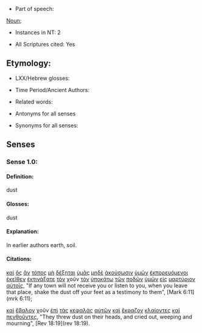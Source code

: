 * Part of speech: 

[Noun](http://ugg.readthedocs.io/en/latest/noun.html); 

* Instances in NT: 2

* All Scriptures cited: Yes

## Etymology: 

* LXX/Hebrew glosses: 

* Time Period/Ancient Authors: 

* Related words: 

* Antonyms for all senses

* Synonyms for all senses: 

## Senses 

### Sense 1.0: 

#### Definition: 

dust 

#### Glosses: 

dust

#### Explanation: 

In earlier authors earth, soil.

#### Citations: 

[καὶ](../G25320/01.md) [ὃς](../G37390/01.md) [ἂν](../G03020/01.md) [τόπος](../G51170/01.md) [μὴ](../G33610/01.md) [δέξηται](../G12090/01.md) [ὑμᾶς](../G47710/01.md) [μηδὲ](../G33660/01.md) [ἀκούσωσιν](../G01910/01.md) [ὑμῶν](../G47710/01.md) [ἐκπορευόμενοι](../G16070/01.md) [ἐκεῖθεν](../G15640/01.md) [ἐκτινάξατε](../G16210/01.md) [τὸν](../G35880/01.md) χοῦν [τὸν](../G35880/01.md) [ὑποκάτω](../G52700/01.md) [τῶν](../G35880/01.md) [ποδῶν](../G42280/01.md) [ὑμῶν](../G47710/01.md) [εἰς](../G15190/01.md) [μαρτύριον](../G31420/01.md) [αὐτοῖς](../G08460/01.md), "If any town will not receive you or listen to you, when you leave that place, shake the dust off your feet as a testimony to them", [Mark 6:11](mrk 6:11); 

[καὶ](../G25320/01.md) [ἔβαλον](../G09060/01.md) χοῦν [ἐπὶ](../G19090/01.md) [τὰς](../G35880/01.md) [κεφαλὰς](../G27760/01.md) [αὐτῶν](../G08460/01.md) [καὶ](../G25320/01.md) [ἔκραζον](../G28960/01.md) [κλαίοντες](../G27990/01.md) [καὶ](../G25320/01.md) [πενθοῦντες](../G39960/01.md), "They threw dust on their heads, and cried out, weeping and mourning", [Rev 18:19](rev 18:19).  
